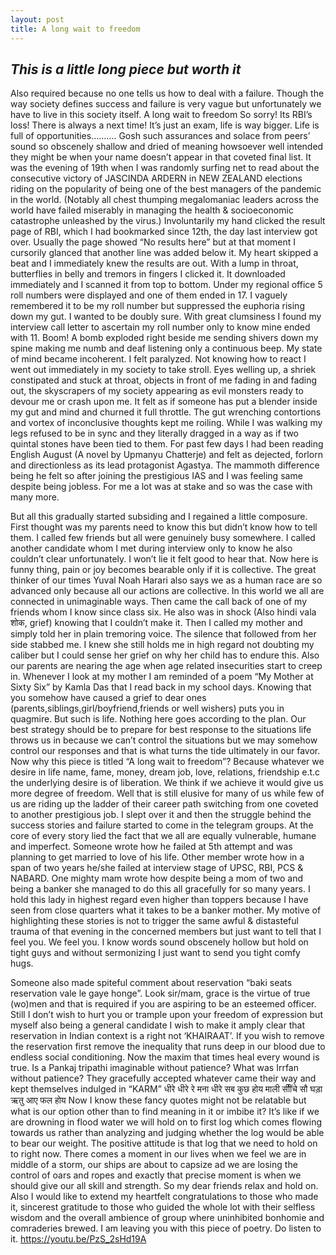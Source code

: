 ```yaml
---
layout: post
title: A long wait to freedom
---
```

## *This is a little long piece but worth it*

Also required because no one tells us how to deal with a failure. Though the way society
defines success and failure is very vague but unfortunately we have to live in this society
itself.
A long wait to freedom
So sorry! Its RBI’s loss! There is always a next time! It’s just an exam, life is way bigger. Life is
full of opportunities……….
Gosh such assurances and solace from peers’ sound so obscenely shallow and dried of
meaning howsoever well intended they might be when your name doesn’t appear in that
coveted final list.
It was the evening of 19th when I was randomly surfing net to read about the consecutive
victory of JASCINDA ARDERN in NEW ZEALAND elections riding on the popularity of being
one of the best managers of the pandemic in the world. (Notably all chest thumping
megalomaniac leaders across the world have failed miserably in managing the health &
socioeconomic catastrophe unleashed by the virus.)
Involuntarily my hand clicked the result page of RBI, which I had bookmarked since 12th, the
day last interview got over. Usually the page showed “No results here” but at that moment I
cursorily glanced that another line was added below it. My heart skipped a beat and I
immediately knew the results are out. With a lump in throat, butterflies in belly and tremors
in fingers I clicked it. It downloaded immediately and I scanned it from top to bottom. Under
my regional office 5 roll numbers were displayed and one of them ended in 17. I vaguely
remembered it to be my roll number but suppressed the euphoria rising down my gut. I
wanted to be doubly sure. With great clumsiness I found my interview call letter to ascertain
my roll number only to know mine ended with 11.
Boom! A bomb exploded right beside me sending shivers down my spine making me numb
and deaf listening only a continuous beep. My state of mind became incoherent. I felt
paralyzed. Not knowing how to react I went out immediately in my society to take stroll.
Eyes welling up, a shriek constipated and stuck at throat, objects in front of me fading in and
fading out, the skyscrapers of my society appearing as evil monsters ready to devour me or
crash upon me. It felt as if someone has put a blender inside my gut and mind and churned
it full throttle. The gut wrenching contortions and vortex of inconclusive thoughts kept me
roiling. While I was walking my legs refused to be in sync and they literally dragged in a way
as if two quintal stones have been tied to them. For past few days I had been reading
English August (A novel by Upmanyu Chatterje) and felt as dejected, forlorn and
directionless as its lead protagonist Agastya. The mammoth difference being he felt so after
joining the prestigious IAS and I was feeling same despite being jobless. For me a lot was at
stake and so was the case with many more.


But all this gradually started subsiding and I regained a little composure. First thought was
my parents need to know this but didn’t know how to tell them. I called few friends but all
were genuinely busy somewhere. I called another candidate whom I met during interview
only to know he also couldn’t clear unfortunately. I won’t lie it felt good to hear that. Now
here is funny thing, pain or joy becomes bearable only if it is collective. The great thinker of
our times Yuval Noah Harari also says we as a human race are so advanced only because all
our actions are collective. In this world we all are connected in unimaginable ways.
Then came the call back of one of my friends whom I know since class six. He also was in
shock (Also hindi vala शोक, grief) knowing that I couldn’t make it. Then I called my mother
and simply told her in plain tremoring voice. The silence that followed from her side stabbed
me. I knew she still holds me in high regard not doubting my caliber but I could sense her
grief on why her child has to endure this. Also our parents are nearing the age when age
related insecurities start to creep in. Whenever I look at my mother I am reminded of a
poem “My Mother at Sixty Six” by Kamla Das that I read back in my school days. Knowing
that you somehow have caused a grief to dear ones (parents,siblings,girl/boyfriend,friends
or well wishers) puts you in quagmire. But such is life. Nothing here goes according to the
plan. Our best strategy should be to prepare for best response to the situations life throws
us in because we can’t control the situations but we may somehow control our responses
and that is what turns the tide ultimately in our favor.
Now why this piece is titled “A long wait to freedom”? Because whatever we desire in life
name, fame, money, dream job, love, relations, friendship e.t.c the underlying desire is of
liberation. We think if we achieve it would give us more degree of freedom. Well that is still
elusive for many of us while few of us are riding up the ladder of their career path switching
from one coveted to another prestigious job.
I slept over it and then the struggle behind the success stories and failure started to come in
the telegram groups. At the core of every story lied the fact that we all are equally
vulnerable, humane and imperfect. Someone wrote how he failed at 5th attempt and was
planning to get married to love of his life. Other member wrote how in a span of two years
he/she failed at interview stage of UPSC, RBI, PCS & NABARD. One mighty mam wrote how
despite being a mom of two and being a banker she managed to do this all gracefully for so
many years. I hold this lady in highest regard even higher than toppers because I have seen
from close quarters what it takes to be a banker mother. My motive of highlighting these
stories is not to trigger the same awful & distasteful trauma of that evening in the
concerned members but just want to tell that I feel you. We feel you. I know words sound
obscenely hollow but hold on tight guys and without sermonizing I just want to send you
tight comfy hugs.

Someone also made spiteful comment about reservation “baki seats reservation vale le gaye
honge”. Look sir/mam, grace is the virtue of true (wo)men and that is required if you are
aspiring to be an esteemed officer. Still I don’t wish to hurt you or trample upon your
freedom of expression but myself also being a general candidate I wish to make it amply
clear that reservation in Indian context is a right not ‘KHAIRAAT’. If you wish to remove the
reservation first remove the inequality that runs deep in our blood due to endless social
conditioning.
Now the maxim that times heal every wound is true. Is a Pankaj tripathi imaginable without
patience? What was Irrfan without patience? They gracefully accepted whatever came their
way and kept themselves indulged in “KARM”
धीरे धीरे रे मना धीरे सब कुछ होय
माली सीींचे सौ घड़ा ऋतु आए फल होय
Now I know these fancy quotes might not be relatable but what is our
option other than to find meaning in it or imbibe it? It’s like if we are
drowning in flood water we will hold on to first log which comes flowing
towards us rather than analyzing and judging whether the log would be able
to bear our weight. The positive attitude is that log that we need to hold on
to right now.
There comes a moment in our lives when we feel we are in middle of a
storm, our ships are about to capsize ad we are losing the control of oars
and ropes and exactly that precise moment is when we should give our all
skill and strength. So my dear friends relax and hold on.
Also I would like to extend my heartfelt congratulations to those who made
it, sincerest gratitude to those who guided the whole lot with their selfless
wisdom and the overall ambience of group where uninhibited bonhomie and
comraderies brewed.
I am leaving you with this piece of poetry. Do listen to it.
https://youtu.be/PzS_2sHd19A
